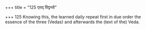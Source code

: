 +++
title = "125 एतद् विद्वन्तो"

+++
125	Knowing this, the learned daily repeat first in due order the essence of the three (Vedas) and afterwards the (text of the) Veda.
